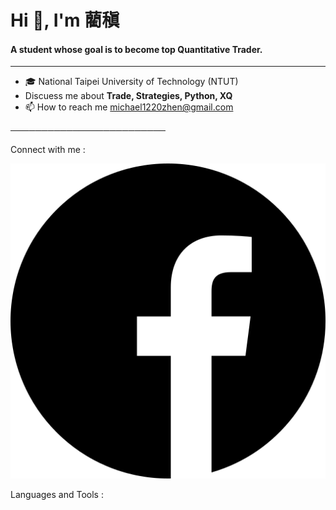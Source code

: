 # Hi 👋, I'm 藺稹

#### A student whose goal is to become top Quantitative Trader.

---

- 🎓 National Taipei University of Technology (NTUT)
- Discuess me about **Trade, Strategies, Python, XQ**
- 📫 How to reach me <michael1220zhen@gmail.com>

─────────────────────────

Connect with me :

[![FB](icon/facebook.png)](https://www.facebook.com/zhen.lin.979477)


Languages and Tools :


